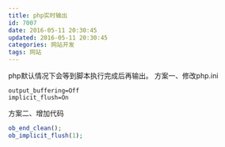 ```yaml
---
title: php实时输出
id: 7007
date: 2016-05-11 20:30:45
updated: 2016-05-11 20:30:45
categories: 网站开发
tags: 网站
---
```


php默认情况下会等到脚本执行完成后再输出。
方案一、修改php.ini
```
output_buffering=Off
implicit_flush=On
```

方案二、增加代码
```php
ob_end_clean();
ob_implicit_flush(1);
```
